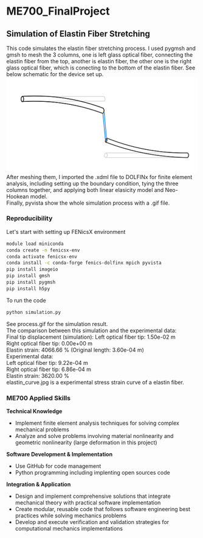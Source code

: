 # ME700_FinalProject
## Simulation of Elastin Fiber Stretching  
This code simulates the elastin fiber stretching process. I used pygmsh and gmsh to mesh the 3 columns, one is left glass optical fiber, connecting the elastin fiber from the top, another is elastin fiber, the other one is the right glass optical fiber, which is conecting to the bottom of the elastin fiber. See below schematic for the device set up.  
![schematic of stretching device.jpg](https://github.com/Esther918/ME700_FinalProject/blob/main/schematic%20of%20stretching%20device.jpg)
After meshing them, I imported the .xdml file to DOLFINx for finite element analysis, including setting up the boundary condition, tying the three columns together, and applying both linear elasicity model and Neo-Hookean model.  
Finally, pyvista show the whole simulation process with a .gif file.  
### Reproducibility  
Let's start with setting up FENicsX environment  
```bash
module load miniconda
conda create -n fenicsx-env
conda activate fenicsx-env
conda install -c conda-forge fenics-dolfinx mpich pyvista
pip install imageio
pip install gmsh
pip install pygmsh
pip install h5py
```
To run the code
```bash
python simulation.py
```
See process.gif for the simulation result.  
The comparison between this simulation and the experimental data:  
Final tip displacement (simulation):
Left optical fiber tip: 1.50e-02 m  
Right optical fiber tip: 0.00e+00 m  
Elastin strain: 4066.66 % (Original length: 3.60e-04 m)  
Experimental data:  
Left optical fiber tip: 9.22e-04 m  
Right optical fiber tip: 6.86e-04 m  
Elastin strain: 3620.00 %  
elastin_curve.jpg is a experimental stress strain curve of a elastin fiber.  

### ME700 Applied Skills
**Technical Knowledge**  
* Implement finite element analysis techniques for solving complex mechanical problems  
* Analyze and solve problems involving material nonlinearity and geometric nonlinearity (large deformation in this project)

**Software Development & Implementation**  
* Use GitHub for code management  
* Python programming including implenting open sources code

**Integration & Application**
* Design and implement comprehensive solutions that integrate mechanical theory with practical software implementation
* Create modular, reusable code that follows software engineering best practices while solving mechanics problems
* Develop and execute verification and validation strategies for computational mechanics implementations  
